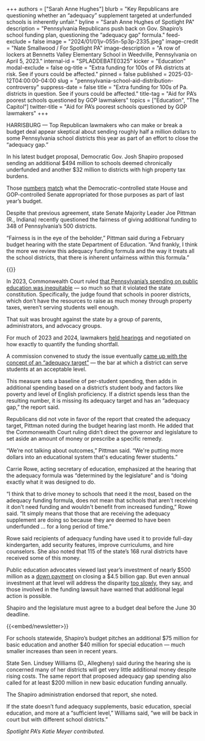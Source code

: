 +++
authors = ["Sarah Anne Hughes"]
blurb = "Key Republicans are questioning whether an “adequacy” supplement targeted at underfunded schools is inherently unfair."
byline = "Sarah Anne Hughes of Spotlight PA"
description = "Pennsylvania Republicans push back on Gov. Shapiro’s school funding plan, questioning the “adequacy gap” formula."
feed-exclude = false
image = "2024/01/01jv-055n-5p3p-2335.jpeg"
image-credit = "Nate Smallwood / For Spotlight PA"
image-description = "A row of lockers at Bennetts Valley Elementary School in Weedville, Pennsylvania on April 5, 2023."
internal-id = "SPLADDEBATE0325"
kicker = "Education"
modal-exclude = false
og-title = "Extra funding for 100s of PA districts at risk. See if yours could be affected."
pinned = false
published = 2025-03-12T04:00:00-04:00
slug = "pennsylvania-school-aid-distribution-controversy"
suppress-date = false
title = "Extra funding for 100s of Pa. districts in question. See if yours could be affected."
title-tag = "Aid for PA’s poorest schools questioned by GOP lawmakers"
topics = ["Education", "The Capitol"]
twitter-title = "Aid for PA’s poorest schools questioned by GOP lawmakers"
+++

HARRISBURG — Top Republican lawmakers who can make or break a budget deal appear skeptical about sending roughly half a million dollars to some Pennsylvania school districts this year as part of an effort to close the “adequacy gap.”

In his latest budget proposal, Democratic Gov. Josh Shapiro proposed sending an additional $494 million to schools deemed chronically underfunded and another $32 million to districts with high property tax burdens.

Those <a href="https://www.spotlightpa.org/news/2024/07/pennsylvania-legislature-budget-deal-education-spending-public-schools-josh-shapiro/">numbers</a> <a href="https://www.spotlightpa.org/news/2024/08/pennsylvania-property-tax-school-districts-relief-budget-equity-payment/">match</a> what the Democratic-controlled state House and GOP-controlled Senate appropriated for those purposes as part of last year’s budget.

Despite that previous agreement, state Senate Majority Leader Joe Pittman (R., Indiana) recently questioned the fairness of giving additional funding to 348 of Pennsylvania’s 500 districts.

“Fairness is in the eye of the beholder,” Pittman said during a February budget hearing with the state Department of Education. “And frankly, I think the more we review this adequacy funding formula and the way it treats all the school districts, that there is inherent unfairness within this formula.”

{{<flourish src="visualisation/22052984" >}}

In 2023, Commonwealth Court ruled <a href="https://www.spotlightpa.org/news/2023/02/pa-public-school-funding-lawsuit-state-budget-billions/">that Pennsylvania’s spending on public education was inequitable</a> — so much so that it violated the state constitution. Specifically, the judge found that schools in poorer districts, which don’t have the resources to raise as much money through property taxes, weren’t serving students well enough.

That suit was brought against the state by a group of parents, administrators, and advocacy groups.

For much of 2023 and 2024, lawmakers <a href="https://www.spotlightpa.org/news/2023/09/pennsylvania-public-school-education-funding-unconstitutional-hearings/">held hearings</a> and negotiated on how exactly to quantify the funding shortfall.

A commission convened to study the issue eventually <a href="https://www.spotlightpa.org/news/2024/01/pennsylvania-public-school-funding-lawsuit-report-recommendations/">came up with the concept of an “adequacy target”</a> — the bar at which a district can serve students at an acceptable level.

This measure sets a baseline of per-student spending, then adds in additional spending based on a district’s student body and factors like poverty and level of English proficiency. If a district spends less than the resulting number, it is missing its adequacy target and has an “adequacy gap,” the report said.<strong></strong>

Republicans did not vote in favor of the report that created the adequacy target, Pittman noted during the budget hearing last month. He added that the Commonwealth Court ruling didn’t direct the governor and legislature to set aside an amount of money or prescribe a specific remedy.

“We’re not talking about outcomes,” Pittman said. “We&#39;re putting more dollars into an educational system that&#39;s educating fewer students.”

Carrie Rowe, acting secretary of education, emphasized at the hearing that the adequacy formula was “determined by the legislature” and is “doing exactly what it was designed to do.

“I think that to drive money to schools that need it the most, based on the adequacy funding formula, does not mean that schools that aren&#39;t receiving it don&#39;t need funding and wouldn&#39;t benefit from increased funding,” Rowe said. “It simply means that those that are receiving the adequacy supplement are doing so because they are deemed to have been underfunded … for a long period of time.”

Rowe said recipients of adequacy funding have used it to provide full-day kindergarten, add security features, improve curriculums, and hire counselors. She also noted that 115 of the state’s 168 rural districts have received some of this money.

Public education advocates viewed last year’s investment of nearly $500 million as a <a href="https://www.spotlightpa.org/news/2025/01/pennsylvania-legislature-public-education-funding-adequacy-gap-future-plans">down payment</a> on closing a $4.5 billion gap. But even annual investment at that level will address the disparity <a href="https://www.spotlightpa.org/news/2025/02/josh-shapiro-legal-weed-skill-games-climate-change-budget/">too slowly</a>, they say, and those involved in the funding lawsuit have warned that additional legal action is possible.

Shapiro and the legislature must agree to a budget deal before the June 30 deadline.

{{<embed/newsletter>}}

For schools statewide, Shapiro’s budget pitches an additional $75 million for basic education and another $40 million for special education — much smaller increases than seen in recent years.

State Sen. Lindsey Williams (D., Allegheny) said during the hearing she is concerned many of her districts will get very little additional money despite rising costs. The same report that proposed adequacy gap spending also called for at least $200 million in new basic education funding annually.

The Shapiro administration endorsed that report, she noted.

If the state doesn’t fund adequacy supplements, basic education, special education, and more at a “sufficient level,” Williams said, “we will be back in court but with different school districts.”

<em>Spotlight PA’s Katie Meyer contributed.</em>

